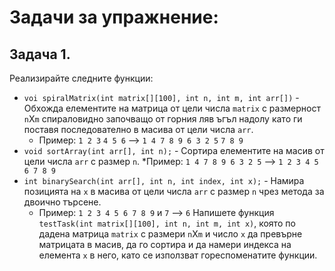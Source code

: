 # Задачи за упражнение:
## Задача 1. 
Реализирайте следните функции:
* `voi spiralMatrix(int matrix[][100], int n, int m, int arr[])` - Обхожда елементите на матрица от цели числа `matrix` с размерност `n`X`m` спираловидно започващо от горния ляв ъгъл надолу като ги поставя последователно в масива от цели числа `arr`.
  * Пример: `1 2 3`
           `4 5 6` --> `1 4 7 8 9 6 3 2 5`
           `7 8 9`
* `void sortArray(int arr[], int n);` - Сортира елементите на масив от цели числа `arr` с размер `n`.
  *Пример: `1 4 7 8 9 6 3 2 5` --> `1 2 3 4 5 6 7 8 9`
* `int binarySearch(int arr[], int n, int index, int x);` - Намира позицията на `x` в масива от цели числа `arr` с размер `n` чрез метода за двоично търсене.
  * Пример: `1 2 3 4 5 6 7 8 9` и `7` --> `6`
Напишете функция `testTask(int matrix[][100], int n, int m, int x)`, която по дадена матрица `matrix` с размери `n`X`m` и число `x` да превърне матрицата в масив, да го сортира и да намери индекса на елемента `x` в него, като се използват гореспоменатите функции.
